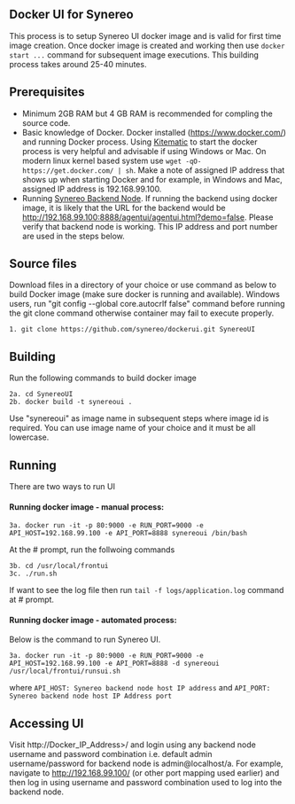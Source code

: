 
## Docker UI for Synereo

This process is to setup Synereo UI docker image and is valid for first time image creation. Once docker image is created and working then use `docker start ...` command for subsequent image executions. This building process takes around 25-40 minutes.

## Prerequisites
 * Minimum 2GB RAM but 4 GB RAM is recommended for compling the source code.
 * Basic knowledge of Docker. Docker installed (https://www.docker.com/) and running Docker process. Using  [Kitematic](https://docs.docker.com/kitematic/) to start the docker process is very helpful and advisable if using Windows or Mac. On modern linux kernel based system use `wget -qO- https://get.docker.com/ | sh`. Make a note of assigned IP address that shows up when starting Docker and for example, in Windows and Mac, assigned IP address is 192.168.99.100. 
 * Running [Synereo Backend Node](https://github.com/synereo/dockernode). If running the backend using docker image, it is  likely that the URL for the backend would be http://192.168.99.100:8888/agentui/agentui.html?demo=false. Please verify that backend node is working. This IP address and port number are used in the steps below.
 
<!---- 
If want to use existing Docker image to run backend (preferred method) then use the image from Docker hub using `docker pull livelygig/ui` after that jump to 'Running' section below and change the docker image to `livelygig/backend` from `spliciousbkendimage` in docker run command. 
--->
## Source files
Download files in a directory of your choice or use command as below to build Docker image (make sure docker is running and available). Windows users, run "git config --global core.autocrlf false" command before running the git clone command otherwise container may fail to execute properly.

    1. git clone https://github.com/synereo/dockerui.git SynereoUI
  
## Building
Run the following commands to build docker image

    2a. cd SynereoUI
    2b. docker build -t synereoui . 

  Use "synereoui" as image name in subsequent steps where image id is required. You can use image name of your choice and  it must be all lowercase.
  
## Running
There are two ways to run UI 
#### Running docker image - manual process: 
```
3a. docker run -it -p 80:9000 -e RUN_PORT=9000 -e API_HOST=192.168.99.100 -e API_PORT=8888 synereoui /bin/bash
```
At the # prompt, run the follwoing commands
    
    3b. cd /usr/local/frontui
    3c. ./run.sh

If want to see the log file then run `tail -f logs/application.log` command at # prompt.  
  
#### Running docker image - automated process: 
Below is the command to run Synereo UI.

```
3a. docker run -it -p 80:9000 -e RUN_PORT=9000 -e API_HOST=192.168.99.100 -e API_PORT=8888 -d synereoui /usr/local/frontui/runsui.sh

```
where `API_HOST: Synereo backend node host IP address` and `API_PORT: Synereo backend node host IP Address port`

## Accessing UI
Visit http://Docker\_IP\_Address>/ and login using any backend node username and password combination i.e. default admin username/password for backend node is admin@localhost/a. For example, navigate to http://192.168.99.100/ (or other port mapping used earlier) and then log in using username and password combination used to log into the backend node.
